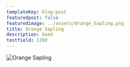 ```yaml
---
templateKey: blog-post
featuredpost: false
featuredimage: ../assets/Orange_Sapling.png
title: Orange Sapling
description: Seed
testfield: 1260
---
```

![Orange Sapling](../assets/Orange_Sapling.png)